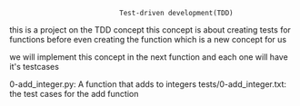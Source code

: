                                Test-driven development(TDD)


this is a project on the TDD concept
this concept is about creating tests for functions before even creating the function which is a new concept for us

we will implement this concept in the next function and each one will have it's testcases


0-add_integer.py:
A function that adds to integers
tests/0-add_integer.txt: the test cases for the add function



